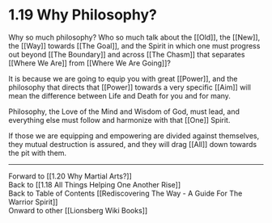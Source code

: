 # 1.19 Why Philosophy? 

Why so much philosophy? Who so much talk about the [[Old]], the [[New]], the [[Way]] towards [[The Goal]], and the Spirit in which one must progress out beyond [[The Boundary]] and across [[The Chasm]] that separates [[Where We Are]] from [[Where We Are Going]]? 

It is because we are going to equip you with great [[Power]], and the philosophy that directs that [[Power]] towards a very specific [[Aim]] will mean the difference between Life and Death for you and for many. 

Philosophy, the Love of the Mind and Wisdom of God, must lead, and everything else must follow and harmonize with that [[One]] Spirit. 

If those we are equipping and empowering are divided against themselves, they mutual destruction is assured, and they will drag [[All]] down towards the pit with them. 

____
Forward to [[1.20 Why Martial Arts?]]  
Back to [[1.18 All Things Helping One Another Rise]]  
Back to Table of Contents [[Rediscovering The Way - A Guide For The Warrior Spirit]]  
Onward to other [[Lionsberg Wiki Books]]  

